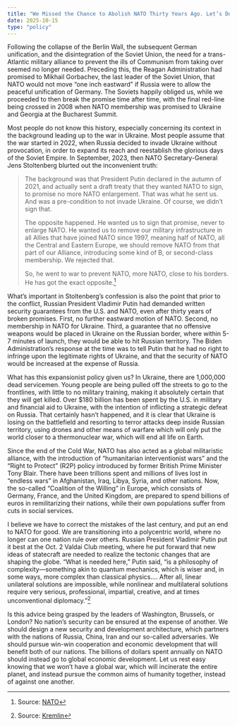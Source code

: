 ```yaml
---
title: "We Missed the Chance to Abolish NATO Thirty Years Ago. Let’s Do It Now!"
date: 2025-10-15
type: "policy"
---
```


Following the collapse of the Berlin Wall, the subsequent German unification, and the disintegration of the Soviet Union, the need for a trans-Atlantic military alliance to prevent the ills of Communism from taking over seemed no longer needed. Preceding this, the Reagan Administration had promised to Mikhail Gorbachev, the last leader of the Soviet Union, that NATO would not move “one inch eastward” if Russia were to allow the peaceful unification of Germany. The Soviets happily obliged us, while we proceeded to then break the promise time after time, with the final red-line being crossed in 2008 when NATO membership was promised to Ukraine and Georgia at the Bucharest Summit.

Most people do not know this history, especially concerning its context in the background leading up to the war in Ukraine. Most people assume that the war started in 2022, when Russia decided to invade Ukraine without provocation, in order to expand its reach and reestablish the glorious days of the Soviet Empire. In September, 2023, then NATO Secretary-General Jens Stoltenberg blurted out the inconvenient truth:
 
> The background was that President Putin declared in the autumn of 2021, and actually sent a draft treaty that they wanted NATO to sign, to promise no more NATO enlargement. That was what he sent us. And was a pre-condition to not invade Ukraine. Of course, we didn’t sign that.
>
> The opposite happened. He wanted us to sign that promise, never to enlarge NATO. He wanted us to remove our military infrastructure in all Allies that have joined NATO since 1997, meaning half of NATO, all the Central and Eastern Europe, we should remove NATO from that part of our Alliance, introducing some kind of B, or second-class membership. We rejected that.
>
> So, he went to war to prevent NATO, more NATO, close to his borders. He has got the exact opposite.[^1]

[^1]: Source: <a href="https://www.nato.int/cps/en/natohq/opinions_218172.htm" target="_blank">NATO</a>

What’s important in Stoltenberg’s confession is also the point that prior to the conflict, Russian President Vladimir Putin had demanded written security guarantees from the U.S. and NATO, even after thirty years of broken promises. First, no further eastward motion of NATO. Second, no membership in NATO for Ukraine. Third, a guarantee that no offensive weapons would be placed in Ukraine on the Russian border, where within 5-7 minutes of launch, they would be able to hit Russian territory. The Biden Administration’s response at the time was to tell Putin that he had no right to infringe upon the legitimate rights of Ukraine, and that the security of NATO would be increased at the expense of Russia.

What has this expansionist policy given us? In Ukraine, there are 1,000,000 dead servicemen. Young people are being pulled off the streets to go to the frontlines, with little to no military training, making it absolutely certain that they will get killed. Over $180 billion has been spent by the U.S. in military and financial aid to Ukraine, with the intention of inflicting a strategic defeat on Russia. That certainly hasn’t happened, and it is clear that Ukraine is losing on the battlefield and resorting to terror attacks deep inside Russian territory, using drones and other means of warfare which will only put the world closer to a thermonuclear war, which will end all life on Earth.

Since the end of the Cold War, NATO has also acted as a global militaristic alliance, with the introduction of “humanitarian interventionist wars” and the “Right to Protect” (R2P) policy introduced by former British Prime Minister Tony Blair. There have been trillions spent and millions of lives lost in “endless wars” in Afghanistan, Iraq, Libya, Syria, and other nations. Now, the so-called “Coalition of the Willing” in Europe, which consists of Germany, France, and the United Kingdom, are prepared to spend billions of euros in remilitarizing their nations, while their own populations suffer from cuts in social services.

I believe we have to correct the mistakes of the last century, and put an end to NATO for good. We are transitioning into a polycentric world, where no longer can one nation rule over others. Russian President Vladimir Putin put it best at the Oct. 2 Valdai Club meeting, where he put forward that new ideas of statecraft are needed to realize the tectonic changes that are shaping the globe. “What is needed here,” Putin said, “is a philosophy of complexity—something akin to quantum mechanics, which is wiser and, in some ways, more complex than classical physics.... After all, linear unilateral  solutions are impossible, while nonlinear and multilateral solutions require very serious, professional, impartial, creative, and at times unconventional diplomacy.”[^2]

[^2]: Source: <a href="http://en.kremlin.ru/events/president/news/78134" target="_blank">Kremlin</a>

Is this advice being grasped by the leaders of Washington, Brussels, or London? No nation’s security can be ensured at the expense of another. We should design a new security and development architecture, which partners with the nations of Russia, China, Iran and our so-called adversaries. We should pursue win-win cooperation and economic development that will benefit both of our nations. The billions of dollars spent annually on NATO should instead go to global economic development. Let us rest easy knowing that we won’t have a global war, which will incinerate the entire planet, and instead pursue the common aims of humanity together, instead of against one another. 